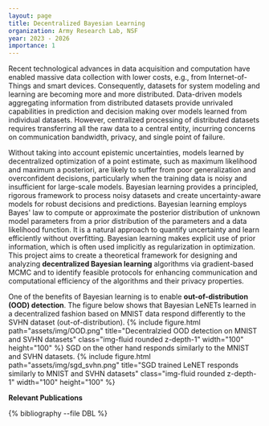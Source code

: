 ```yaml
---
layout: page
title: Decentralized Bayesian Learning
organization: Army Research Lab, NSF 
year: 2023 - 2026
importance: 1
---
```


Recent technological advances in data acquisition and computation have enabled massive data collection with lower costs, e.g., from Internet-of-Things and smart devices. Consequently, datasets for system modeling and learning are becoming more and more distributed.  Data-driven models aggregating information from distributed datasets provide unrivaled capabilities in prediction and decision making over models learned from individual datasets. However, centralized processing of distributed datasets requires transferring all the raw data to a central entity, incurring concerns on communication bandwidth, privacy, and single point of failure.

Without taking into account epistemic uncertainties, models learned by decentralized optimization of a point estimate, such as maximum likelihood and maximum a posteriori, are likely to suffer from poor generalization and overconfident decisions, particularly when the training data is noisy and insufficient for large-scale models. Bayesian learning provides a principled, rigorous framework to process noisy datasets and create uncertainty-aware models for robust decisions and predictions. Bayesian learning employs Bayes' law to compute or approximate the posterior distribution of unknown model parameters from a prior distribution of the parameters and a data likelihood function. It is a natural approach to quantify uncertainty and learn efficiently without overfitting. Bayesian learning makes explicit use of prior information, which is often used implicitly as regularization in optimization. 
This project aims to create a theoretical framework for designing and analyzing **decentralized Bayesian learning** algorithms via gradient-based MCMC and to identify feasible protocols for enhancing communication and computational efficiency of the algorithms and their privacy properties.

One of the benefits of Bayesian learning is to enable **out-of-distribution (OOD) detection**. The figure below shows that Bayesian LeNETs learned in a decentralized fashion based on MNIST data respond differently to the SVHN dataset (out-of-distribution). 
{% include figure.html path="assets/img/OOD.png" title="Decentralzied OOD detection on MNIST and SVHN datasets" class="img-fluid rounded z-depth-1" width="100" height="100" %}
SGD on the other hand responds similarly to the MNIST and SVHN datasets. 
{% include figure.html path="assets/img/sgd_svhn.png" title="SGD trained LeNET responds similarly to MNIST and SVHN datasets" class="img-fluid rounded z-depth-1" width="100" height="100" %}



**Relevant Publications**

<div class="publications">


{% bibliography --file DBL %}


</div>
